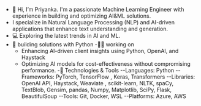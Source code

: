 - 👋 Hi, I’m Priyanka. I'm a passionate Machine Learning Engineer with experience in building and optimizing AI&ML solutions.
- I specialize in Natural Language Processing (NLP) and AI-driven applications that enhance text understanding and generation.
- 💻 Exploring the latest trends in AI and ML.
- 🐍 building solutions with Python
-👩‍💼 working on
    *  Enhancing AI-driven client insights using Python, OpenAI, and Haystack
    * Optimizing AI models for cost-effectiveness without compromising performance.
-🔧 Technologies & Tools
--Languages: Python
--Frameworks: PyTorch, TensorFlow , Keras, Transformers
--Libraries: OpenAI API, Haystack, Weaviate , scikit-learn, NLTK, spaCy, TextBlob, Gensim, pandas, Numpy, Matplotlib, SciPy, Flask, BeautifulSoup
--Tools: Git, Docker, WSL
--Platforms: Azure, AWS      

  

